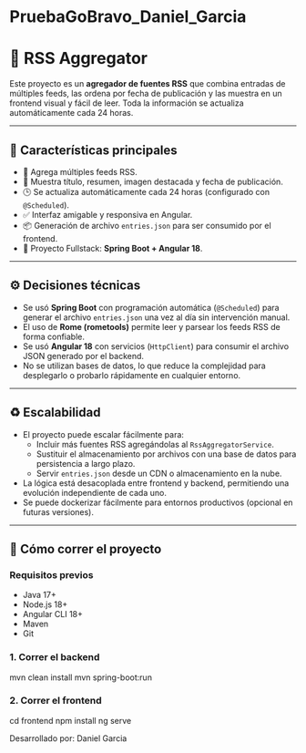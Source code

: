 # PruebaGoBravo_Daniel_Garcia
# 📰 RSS Aggregator

Este proyecto es un **agregador de fuentes RSS** que combina entradas de múltiples feeds, las ordena por fecha de publicación y las muestra en un frontend visual y fácil de leer. Toda la información se actualiza automáticamente cada 24 horas.

---

## 📌 Características principales

- 🔄 Agrega múltiples feeds RSS.
- 🧠 Muestra título, resumen, imagen destacada y fecha de publicación.
- 🕒 Se actualiza automáticamente cada 24 horas (configurado con `@Scheduled`).
- ✅ Interfaz amigable y responsiva en Angular.
- 📦 Generación de archivo `entries.json` para ser consumido por el frontend.
- 🧩 Proyecto Fullstack: **Spring Boot + Angular 18**.

---

## ⚙️ Decisiones técnicas

- Se usó **Spring Boot** con programación automática (`@Scheduled`) para generar el archivo `entries.json` una vez al día sin intervención manual.
- El uso de **Rome (rometools)** permite leer y parsear los feeds RSS de forma confiable.
- Se usó **Angular 18** con servicios (`HttpClient`) para consumir el archivo JSON generado por el backend.
- No se utilizan bases de datos, lo que reduce la complejidad para desplegarlo o probarlo rápidamente en cualquier entorno.

---

## ♻️ Escalabilidad

- El proyecto puede escalar fácilmente para:
  - Incluir más fuentes RSS agregándolas al `RssAggregatorService`.
  - Sustituir el almacenamiento por archivos con una base de datos para persistencia a largo plazo.
  - Servir `entries.json` desde un CDN o almacenamiento en la nube.
- La lógica está desacoplada entre frontend y backend, permitiendo una evolución independiente de cada uno.
- Se puede dockerizar fácilmente para entornos productivos (opcional en futuras versiones).

---

## 🚀 Cómo correr el proyecto

### Requisitos previos

- Java 17+
- Node.js 18+
- Angular CLI 18+
- Maven
- Git

### 1. Correr el backend
mvn clean install
mvn spring-boot:run


### 2. Correr el frontend
cd frontend
npm install
ng serve


Desarrollado por: Daniel Garcia

